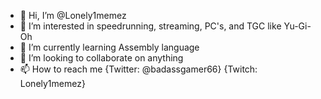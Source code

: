 - 👋 Hi, I’m @Lonely1memez
- 👀 I’m interested in speedrunning, streaming, PC's, and TGC like Yu-Gi-Oh
- 🌱 I’m currently learning Assembly language
- 💞️ I’m looking to collaborate on anything
- 📫 How to reach me {Twitter: @badassgamer66} {Twitch: Lonely1memez}

<!---
Lonely1memez/Lonely1memez is a ✨ special ✨ repository because its `README.md` (this file) appears on your GitHub profile.
You can click the Preview link to take a look at your changes.
--->
